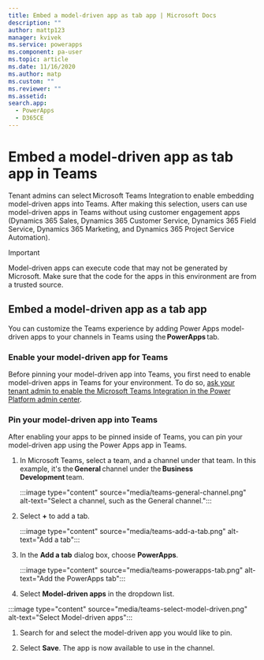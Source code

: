 ```yaml
---
title: Embed a model-driven app as tab app | Microsoft Docs
description: ""
author: mattp123
manager: kvivek
ms.service: powerapps
ms.component: pa-user
ms.topic: article
ms.date: 11/16/2020
ms.author: matp
ms.custom: ""
ms.reviewer: ""
ms.assetid: 
search.app: 
  - PowerApps
  - D365CE
---
```


# Embed a model-driven app as tab app in Teams

Tenant admins can select Microsoft Teams Integration to enable embedding model-driven apps into Teams. After making this selection, users can use model-driven apps in Teams without using customer engagement apps (Dynamics 365 Sales, Dynamics 365 Customer Service, Dynamics 365 Field Service, Dynamics 365 Marketing, and Dynamics 365 Project Service Automation).

> [!IMPORTANT]
> Model-driven apps can execute code that may not be generated by Microsoft. Make sure that the code for the apps in this environment are from a trusted source. 

## Embed a model-driven app as a tab app

You can customize the Teams experience by adding Power Apps model-driven apps to your channels in Teams using the **PowerApps** tab.

### Enable your model-driven app for Teams 

Before pinning your model-driven app into Teams, you first need to enable model-driven apps in Teams for your environment. To do so, [ask your tenant admin to enable the Microsoft Teams Integration in the Power Platform admin center](/power-platform/admin/about-teams-environment).

### Pin your model-driven app into Teams 

After enabling your apps to be pinned inside of Teams, you can pin your model-driven app using the Power Apps app in Teams.

1. In Microsoft Teams, select a team, and a channel under that team. In this example, it's the **General** channel under the **Business Development** team.

   :::image type="content" source="media/teams-general-channel.png" alt-text="Select a channel, such as the General channel.":::

1. Select **+** to add a tab.

   :::image type="content" source="media/teams-add-a-tab.png" alt-text="Add a tab":::

1. In the **Add a tab** dialog box, choose **PowerApps**.

   :::image type="content" source="media/teams-powerapps-tab.png" alt-text="Add the PowerApps tab":::

1. Select **Model-driven apps** in the dropdown list.

  :::image type="content" source="media/teams-select-model-driven.png" alt-text="Select Model-driven apps":::

1. Search for and select the model-driven app you would like to pin.

1. Select **Save**.
The app is now available to use in the channel.